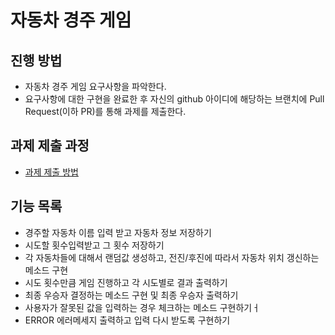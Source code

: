 # 자동차 경주 게임
## 진행 방법
* 자동차 경주 게임 요구사항을 파악한다.
* 요구사항에 대한 구현을 완료한 후 자신의 github 아이디에 해당하는 브랜치에 Pull Request(이하 PR)를 통해 과제를 제출한다.

## 과제 제출 과정
* [과제 제출 방법](https://github.com/next-step/nextstep-docs/tree/master/precourse)

## 기능 목록
* 경주할 자동차 이름 입력 받고 자동차 정보 저장하기
* 시도할 횟수입력받고 그 횟수 저장하기
* 각 자동차들에 대해서 랜덤값 생성하고, 전진/후진에 따라서 자동차 위치 갱신하는 메소드 구현
* 시도 횟수만큼 게임 진행하고 각 시도별로 결과 출력하기
* 최종 우승자 결정하는 메소드 구현 및 최종 우승자 출력하기
* 사용자가 잘못된 값을 입력하는 경우 체크하는 메소드 구현하기ㅓ
* ERROR 에러메세지 출력하고 입력 다시 받도록 구현하기
